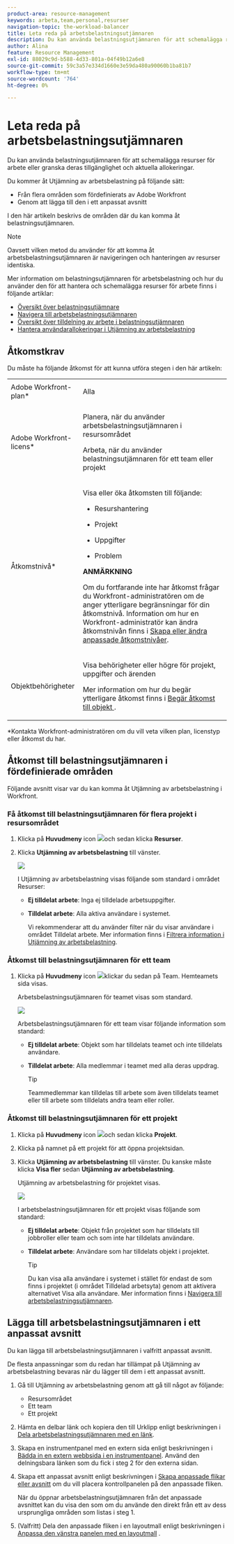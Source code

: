 ```yaml
---
product-area: resource-management
keywords: arbeta,team,personal,resurser
navigation-topic: the-workload-balancer
title: Leta reda på arbetsbelastningsutjämnaren
description: Du kan använda belastningsutjämnaren för att schemalägga resurser för arbete eller granska deras tillgänglighet och aktuella allokeringar.
author: Alina
feature: Resource Management
exl-id: 88029c9d-b588-4d33-801a-04f49b12a6e8
source-git-commit: 59c3a57e334d1660e3e59da480a90060b1ba81b7
workflow-type: tm+mt
source-wordcount: '764'
ht-degree: 0%

---
```


# Leta reda på arbetsbelastningsutjämnaren


Du kan använda belastningsutjämnaren för att schemalägga resurser för arbete eller granska deras tillgänglighet och aktuella allokeringar.

Du kommer åt Utjämning av arbetsbelastning på följande sätt:

* Från flera områden som fördefinierats av Adobe Workfront
* Genom att lägga till den i ett anpassat avsnitt

I den här artikeln beskrivs de områden där du kan komma åt belastningsutjämnaren.

>[!NOTE]
>
>Oavsett vilken metod du använder för att komma åt arbetsbelastningsutjämnaren är navigeringen och hanteringen av resurser identiska.
>
>Mer information om belastningsutjämnaren för arbetsbelastning och hur du använder den för att hantera och schemalägga resurser för arbete finns i följande artiklar:
>
>* [Översikt över belastningsutjämnare](../../resource-mgmt/workload-balancer/overview-workload-balancer.md)
>* [Navigera till arbetsbelastningsutjämnaren](../../resource-mgmt/workload-balancer/navigate-the-workload-balancer.md)
>* [Översikt över tilldelning av arbete i belastningsutjämnaren](../../resource-mgmt/workload-balancer/assign-work-in-workload-balancer.md)
>* [Hantera användarallokeringar i Utjämning av arbetsbelastning](../../resource-mgmt/workload-balancer/manage-user-allocations-workload-balancer.md)
>

## Åtkomstkrav

Du måste ha följande åtkomst för att kunna utföra stegen i den här artikeln:

<table style="table-layout:auto"> 
 <col> 
 <col> 
 <tbody> 
  <tr> 
   <td role="rowheader">Adobe Workfront-plan*</td> 
   <td> <p>Alla </p> </td> 
  </tr> 
  <tr> 
   <td role="rowheader">Adobe Workfront-licens*</td> 
   <td> <p>Planera, när du använder arbetsbelastningsutjämnaren i resursområdet</p>
   <p>Arbeta, när du använder belastningsutjämnaren för ett team eller projekt</p>
 </td> 
  </tr> 
  <tr> 
   <td role="rowheader">Åtkomstnivå*</td> 
   <td> <p>Visa eller öka åtkomsten till följande:</p> 
    <ul> 
     <li> <p>Resurshantering</p> </li> 
     <li> <p>Projekt</p> </li> 
     <li> <p>Uppgifter</p> </li> 
     <li> <p>Problem</p> </li> 
    </ul> <p><b> ANMÄRKNING</b>

Om du fortfarande inte har åtkomst frågar du Workfront-administratören om de anger ytterligare begränsningar för din åtkomstnivå. Information om hur en Workfront-administratör kan ändra åtkomstnivån finns i <a href="../../administration-and-setup/add-users/configure-and-grant-access/create-modify-access-levels.md" class="MCXref xref">Skapa eller ändra anpassade åtkomstnivåer</a>.</p> </td>
</tr> 
  <tr> 
   <td role="rowheader">Objektbehörigheter</td> 
   <td> <p>Visa behörigheter eller högre för projekt, uppgifter och ärenden </p> <p>Mer information om hur du begär ytterligare åtkomst finns i <a href="../../workfront-basics/grant-and-request-access-to-objects/request-access.md" class="MCXref xref">Begär åtkomst till objekt </a>.</p> </td> 
  </tr> 
 </tbody> 
</table>

*Kontakta Workfront-administratören om du vill veta vilken plan, licenstyp eller åtkomst du har.

## Åtkomst till belastningsutjämnaren i fördefinierade områden

Följande avsnitt visar var du kan komma åt Utjämning av arbetsbelastning i Workfront.

### Få åtkomst till belastningsutjämnaren för flera projekt i resursområdet

1. Klicka på **Huvudmeny** icon ![](assets/main-menu-icon.png)och sedan klicka **Resurser**.
1. Klicka **Utjämning av arbetsbelastning** till vänster.

   ![](assets/nwe-balancer-global.png)

   I Utjämning av arbetsbelastning visas följande som standard i området Resurser:

   * **Ej tilldelat arbete**: Inga ej tilldelade arbetsuppgifter.
   * **Tilldelat arbete**: Alla aktiva användare i systemet.

     Vi rekommenderar att du använder filter när du visar användare i området Tilldelat arbete. Mer information finns i [Filtrera information i Utjämning av arbetsbelastning](../workload-balancer/filter-information-workload-balancer.md).

### Åtkomst till belastningsutjämnaren för ett team

1. Klicka på **Huvudmeny** icon ![](assets/main-menu-icon.png)klickar du sedan på Team.
Hemteamets sida visas.

   Arbetsbelastningsutjämnaren för teamet visas som standard.

   ![](assets/nwe-balancer-team-350x172.png)

   Arbetsbelastningsutjämnaren för ett team visar följande information som standard:

   * **Ej tilldelat arbete**: Objekt som har tilldelats teamet och inte tilldelats användare.
   * **Tilldelat arbete**: Alla medlemmar i teamet med alla deras uppdrag.

     >[!TIP]
     >
     >Teammedlemmar kan tilldelas till arbete som även tilldelats teamet eller till arbete som tilldelats andra team eller roller.



### Åtkomst till belastningsutjämnaren för ett projekt

1. Klicka på **Huvudmeny** icon ![](assets/main-menu-icon.png)och sedan klicka **Projekt**.
1. Klicka på namnet på ett projekt för att öppna projektsidan.
1. Klicka **Utjämning av arbetsbelastning** till vänster. Du kanske måste klicka **Visa fler** sedan **Utjämning av arbetsbelastning**.

   Utjämning av arbetsbelastning för projektet visas.

   ![](assets/nwe-balancer-project-350x152.png)

   I arbetsbelastningsutjämnaren för ett projekt visas följande som standard:

   * **Ej tilldelat arbete**: Objekt från projektet som har tilldelats till jobbroller eller team och som inte har tilldelats användare.
   * **Tilldelat arbete**: Användare som har tilldelats objekt i projektet.

     >[!TIP]
     >
     >Du kan visa alla användare i systemet i stället för endast de som finns i projektet (i området Tilldelad arbetsyta) genom att aktivera alternativet Visa alla användare. Mer information finns i [Navigera till arbetsbelastningsutjämnaren](../workload-balancer/navigate-the-workload-balancer.md).


## Lägga till arbetsbelastningsutjämnaren i ett anpassat avsnitt

Du kan lägga till arbetsbelastningsutjämnaren i valfritt anpassat avsnitt.

De flesta anpassningar som du redan har tillämpat på Utjämning av arbetsbelastning bevaras när du lägger till dem i ett anpassat avsnitt.

1. Gå till Utjämning av arbetsbelastning genom att gå till något av följande:

   * Resursområdet
   * Ett team
   * Ett projekt

1. Hämta en delbar länk och kopiera den till Urklipp enligt beskrivningen i [Dela arbetsbelastningsutjämnaren med en länk](../../resource-mgmt/workload-balancer/share-link-for-workload-balancer.md).
1. Skapa en instrumentpanel med en extern sida enligt beskrivningen i [Bädda in en extern webbsida i en instrumentpanel](../../reports-and-dashboards/dashboards/creating-and-managing-dashboards/embed-external-web-page-dashboard.md). Använd den delningsbara länken som du fick i steg 2 för den externa sidan.

   <!--
      (NOTE: ensure this stays correct)
      -->

1. Skapa ett anpassat avsnitt enligt beskrivningen i [Skapa anpassade flikar eller avsnitt](../../workfront-basics/manage-your-account-and-profile/configuring-your-user-profile/create-custom-tabs.md) om du vill placera kontrollpanelen på den anpassade fliken.

   När du öppnar arbetsbelastningsutjämnaren från det anpassade avsnittet kan du visa den som om du använde den direkt från ett av dess ursprungliga områden som listas i steg 1.

   <!--
      (NOTE: ensure this stays correct)
     -->

1. (Valfritt) Dela den anpassade fliken i en layoutmall enligt beskrivningen i  [Anpassa den vänstra panelen med en layoutmall](../../administration-and-setup/customize-workfront/use-layout-templates/customize-left-panel.md) .


<!--
For a team:

* From the Workload Balancer section of a team.

  You can adjust allocations and review or assign work from multiple projects to individual team members.

For a project:

  You can do the following when you use the Workload Balancer within a project:

   * Assign work on the project to users already assigned other work on the project.
   * Assign work to any user that might not be on the project.

   * View additional work that users are assigned to on other projects.
   * Adjust user allocations to work items.-->
